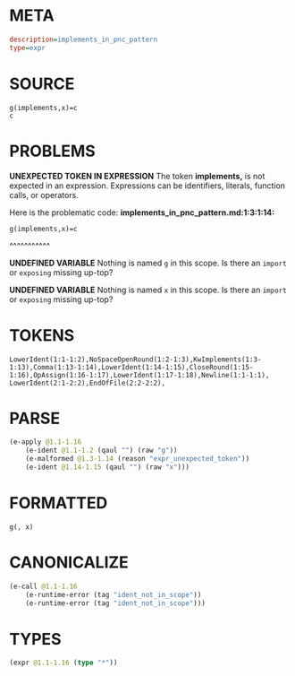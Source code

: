 # META
~~~ini
description=implements_in_pnc_pattern
type=expr
~~~
# SOURCE
~~~roc
g(implements,x)=c
c
~~~
# PROBLEMS
**UNEXPECTED TOKEN IN EXPRESSION**
The token **implements,** is not expected in an expression.
Expressions can be identifiers, literals, function calls, or operators.

Here is the problematic code:
**implements_in_pnc_pattern.md:1:3:1:14:**
```roc
g(implements,x)=c
```
  ^^^^^^^^^^^


**UNDEFINED VARIABLE**
Nothing is named `g` in this scope.
Is there an `import` or `exposing` missing up-top?

**UNDEFINED VARIABLE**
Nothing is named `x` in this scope.
Is there an `import` or `exposing` missing up-top?

# TOKENS
~~~zig
LowerIdent(1:1-1:2),NoSpaceOpenRound(1:2-1:3),KwImplements(1:3-1:13),Comma(1:13-1:14),LowerIdent(1:14-1:15),CloseRound(1:15-1:16),OpAssign(1:16-1:17),LowerIdent(1:17-1:18),Newline(1:1-1:1),
LowerIdent(2:1-2:2),EndOfFile(2:2-2:2),
~~~
# PARSE
~~~clojure
(e-apply @1.1-1.16
	(e-ident @1.1-1.2 (qaul "") (raw "g"))
	(e-malformed @1.3-1.14 (reason "expr_unexpected_token"))
	(e-ident @1.14-1.15 (qaul "") (raw "x")))
~~~
# FORMATTED
~~~roc
g(, x)
~~~
# CANONICALIZE
~~~clojure
(e-call @1.1-1.16
	(e-runtime-error (tag "ident_not_in_scope"))
	(e-runtime-error (tag "ident_not_in_scope")))
~~~
# TYPES
~~~clojure
(expr @1.1-1.16 (type "*"))
~~~
